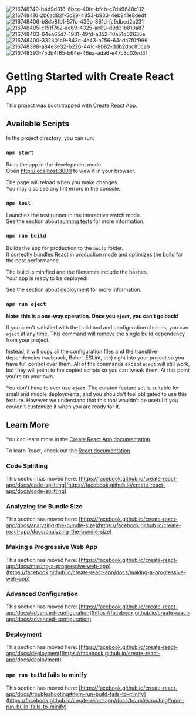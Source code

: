 ![216748749-b4d9d318-6bce-40fc-bfcb-c7d49648c112](https://user-images.githubusercontent.com/100335086/222717761-c6197115-b217-4bdb-8514-63062e579b02.png)
![216748410-2b6ad82f-5c29-4853-b933-4eb241e8dedf](https://user-images.githubusercontent.com/100335086/222717778-c6434043-1fc7-4fc9-8b4f-ae4ad354da14.png)
![216748406-b8db8fb1-87fc-439b-861d-fc9dbcd2a231](https://user-images.githubusercontent.com/100335086/222717779-dd90a6ac-55cb-42b1-9999-006693166c97.png)
![216748405-c151f762-ac69-4325-ac09-d9d31b810a87](https://user-images.githubusercontent.com/100335086/222717785-2110d47a-bc63-4071-85f9-25aa42bdcf09.png)
![216748403-64ea65d7-1931-49fd-a352-10a51d02635e](https://user-images.githubusercontent.com/100335086/222717828-063b6575-1e96-4bfc-bff1-e8b24d7de934.png)
![216748400-332301b9-843c-4a43-a756-64cda7f0f996](https://user-images.githubusercontent.com/100335086/222717861-fb3e7a48-6345-4d28-b6de-b330cb3a6c27.png)
![216748398-a84e3e32-b226-441c-8b82-ddb2dbc80ca6](https://user-images.githubusercontent.com/100335086/222717873-e4ef37a2-4fd3-4a8b-b211-e726a74ca6b1.png)
![216748393-75db4f65-b64e-46ea-ada6-e47c3c02ed3f](https://user-images.githubusercontent.com/100335086/222717884-ead7c6c9-94ad-4432-9a49-14b3ad7502cb.png)
# Getting Started with Create React App

This project was bootstrapped with [Create React App](https://github.com/facebook/create-react-app).

## Available Scripts

In the project directory, you can run:

### `npm start`

Runs the app in the development mode.\
Open [http://localhost:3000](http://localhost:3000) to view it in your browser.

The page will reload when you make changes.\
You may also see any lint errors in the console.

### `npm test`

Launches the test runner in the interactive watch mode.\
See the section about [running tests](https://facebook.github.io/create-react-app/docs/running-tests) for more information.

### `npm run build`

Builds the app for production to the `build` folder.\
It correctly bundles React in production mode and optimizes the build for the best performance.

The build is minified and the filenames include the hashes.\
Your app is ready to be deployed!

See the section about [deployment](https://facebook.github.io/create-react-app/docs/deployment) for more information.

### `npm run eject`

**Note: this is a one-way operation. Once you `eject`, you can't go back!**

If you aren't satisfied with the build tool and configuration choices, you can `eject` at any time. This command will remove the single build dependency from your project.

Instead, it will copy all the configuration files and the transitive dependencies (webpack, Babel, ESLint, etc) right into your project so you have full control over them. All of the commands except `eject` will still work, but they will point to the copied scripts so you can tweak them. At this point you're on your own.

You don't have to ever use `eject`. The curated feature set is suitable for small and middle deployments, and you shouldn't feel obligated to use this feature. However we understand that this tool wouldn't be useful if you couldn't customize it when you are ready for it.

## Learn More

You can learn more in the [Create React App documentation](https://facebook.github.io/create-react-app/docs/getting-started).

To learn React, check out the [React documentation](https://reactjs.org/).

### Code Splitting

This section has moved here: [https://facebook.github.io/create-react-app/docs/code-splitting](https://facebook.github.io/create-react-app/docs/code-splitting)

### Analyzing the Bundle Size

This section has moved here: [https://facebook.github.io/create-react-app/docs/analyzing-the-bundle-size](https://facebook.github.io/create-react-app/docs/analyzing-the-bundle-size)

### Making a Progressive Web App

This section has moved here: [https://facebook.github.io/create-react-app/docs/making-a-progressive-web-app](https://facebook.github.io/create-react-app/docs/making-a-progressive-web-app)

### Advanced Configuration

This section has moved here: [https://facebook.github.io/create-react-app/docs/advanced-configuration](https://facebook.github.io/create-react-app/docs/advanced-configuration)

### Deployment

This section has moved here: [https://facebook.github.io/create-react-app/docs/deployment](https://facebook.github.io/create-react-app/docs/deployment)

### `npm run build` fails to minify

This section has moved here: [https://facebook.github.io/create-react-app/docs/troubleshooting#npm-run-build-fails-to-minify](https://facebook.github.io/create-react-app/docs/troubleshooting#npm-run-build-fails-to-minify)
